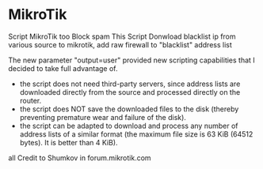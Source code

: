 # MikroTik
Script MikroTik too Block spam
This Script Donwload blacklist ip from various source to mikrotik, add raw firewall to "blacklist" address list 

The new parameter "output=user" provided new scripting capabilities that I decided to take full advantage of.
- the script does not need third-party servers, since address lists are downloaded directly from the source and processed directly on the router.
- the script does NOT save the downloaded files to the disk (thereby preventing premature wear and failure of the disk).
- the script can be adapted to download and process any number of address lists of a similar format (the maximum file size is 63 KiB (64512 bytes). It is better than 4 KiB).

all Credit to Shumkov in forum.mikrotik.com
